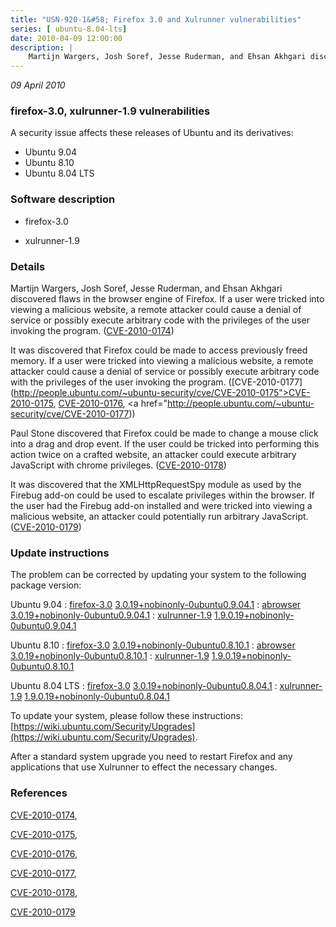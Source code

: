 ```yaml
---
title: "USN-920-1&#58; Firefox 3.0 and Xulrunner vulnerabilities"
series: [ ubuntu-8.04-lts]
date: 2010-04-09 12:00:00
description: |
    Martijn Wargers, Josh Soref, Jesse Ruderman, and Ehsan Akhgari discovered flaws in the browser engine of Firefox. If a user were tricked into viewing a malicious website, a remote attacker could cause a denial of service or possibly execute arbitrary code with the privileges of the user invoking the program. ([CVE-2010-0174](http://people.ubuntu.com/~ubuntu-security/cve/CVE-2010-0174))
--- 
```

 
 

*09 April 2010*

### firefox-3.0, xulrunner-1.9 vulnerabilities

A security issue affects these releases of Ubuntu and its derivatives:

* Ubuntu 9.04
* Ubuntu 8.10
* Ubuntu 8.04 LTS

### Software description

* firefox-3.0 

* xulrunner-1.9 

### Details

Martijn Wargers, Josh Soref, Jesse Ruderman, and Ehsan Akhgari discovered flaws in the browser engine of Firefox. If a user were tricked into viewing a malicious website, a remote attacker could cause a denial of service or possibly execute arbitrary code with the privileges of the user invoking the program. ([CVE-2010-0174](http://people.ubuntu.com/~ubuntu-security/cve/CVE-2010-0174))

It was discovered that Firefox could be made to access previously freed memory. If a user were tricked into viewing a malicious website, a remote attacker could cause a denial of service or possibly execute arbitrary code with the privileges of the user invoking the program. ([CVE-2010-0177](http://people.ubuntu.com/~ubuntu-security/cve/CVE-2010-0175">CVE-2010-0175</a>, <a href="http://people.ubuntu.com/~ubuntu-security/cve/CVE-2010-0176">CVE-2010-0176</a>, <a href="http://people.ubuntu.com/~ubuntu-security/cve/CVE-2010-0177))

Paul Stone discovered that Firefox could be made to change a mouse click into a drag and drop event. If the user could be tricked into performing this action twice on a crafted website, an attacker could execute arbitrary JavaScript with chrome privileges. ([CVE-2010-0178](http://people.ubuntu.com/~ubuntu-security/cve/CVE-2010-0178))

It was discovered that the XMLHttpRequestSpy module as used by the Firebug add-on could be used to escalate privileges within the browser. If the user had the Firebug add-on installed and were tricked into viewing a malicious website, an attacker could potentially run arbitrary JavaScript. ([CVE-2010-0179](http://people.ubuntu.com/~ubuntu-security/cve/CVE-2010-0179)) 

### Update instructions

The problem can be corrected by updating your system to the following package version:

Ubuntu 9.04
 : [firefox-3.0](https://launchpad.net/ubuntu/+source/firefox-3.0) <span> [3.0.19+nobinonly-0ubuntu0.9.04.1](https://launchpad.net/ubuntu/+source/firefox-3.0/3.0.19+nobinonly-0ubuntu0.9.04.1) </span> 
 : [abrowser](https://launchpad.net/ubuntu/+source/firefox-3.0) <span> [3.0.19+nobinonly-0ubuntu0.9.04.1](https://launchpad.net/ubuntu/+source/firefox-3.0/3.0.19+nobinonly-0ubuntu0.9.04.1) </span> 
 : [xulrunner-1.9](https://launchpad.net/ubuntu/+source/xulrunner-1.9) <span> [1.9.0.19+nobinonly-0ubuntu0.9.04.1](https://launchpad.net/ubuntu/+source/xulrunner-1.9/1.9.0.19+nobinonly-0ubuntu0.9.04.1) </span> 

Ubuntu 8.10
 : [firefox-3.0](https://launchpad.net/ubuntu/+source/firefox-3.0) <span> [3.0.19+nobinonly-0ubuntu0.8.10.1](https://launchpad.net/ubuntu/+source/firefox-3.0/3.0.19+nobinonly-0ubuntu0.8.10.1) </span> 
 : [abrowser](https://launchpad.net/ubuntu/+source/firefox-3.0) <span> [3.0.19+nobinonly-0ubuntu0.8.10.1](https://launchpad.net/ubuntu/+source/firefox-3.0/3.0.19+nobinonly-0ubuntu0.8.10.1) </span> 
 : [xulrunner-1.9](https://launchpad.net/ubuntu/+source/xulrunner-1.9) <span> [1.9.0.19+nobinonly-0ubuntu0.8.10.1](https://launchpad.net/ubuntu/+source/xulrunner-1.9/1.9.0.19+nobinonly-0ubuntu0.8.10.1) </span> 

Ubuntu 8.04 LTS
 : [firefox-3.0](https://launchpad.net/ubuntu/+source/firefox-3.0) <span> [3.0.19+nobinonly-0ubuntu0.8.04.1](https://launchpad.net/ubuntu/+source/firefox-3.0/3.0.19+nobinonly-0ubuntu0.8.04.1) </span> 
 : [xulrunner-1.9](https://launchpad.net/ubuntu/+source/xulrunner-1.9) <span> [1.9.0.19+nobinonly-0ubuntu0.8.04.1](https://launchpad.net/ubuntu/+source/xulrunner-1.9/1.9.0.19+nobinonly-0ubuntu0.8.04.1) </span> 

To update your system, please follow these instructions: [https://wiki.ubuntu.com/Security/Upgrades](https://wiki.ubuntu.com/Security/Upgrades).

After a standard system upgrade you need to restart Firefox and any applications that use Xulrunner to effect the necessary changes. 

### References

 
 [CVE-2010-0174](http://people.ubuntu.com/~ubuntu-security/cve/CVE-2010-0174), 

 [CVE-2010-0175](http://people.ubuntu.com/~ubuntu-security/cve/CVE-2010-0175), 

 [CVE-2010-0176](http://people.ubuntu.com/~ubuntu-security/cve/CVE-2010-0176), 

 [CVE-2010-0177](http://people.ubuntu.com/~ubuntu-security/cve/CVE-2010-0177), 

 [CVE-2010-0178](http://people.ubuntu.com/~ubuntu-security/cve/CVE-2010-0178), 

 [CVE-2010-0179](http://people.ubuntu.com/~ubuntu-security/cve/CVE-2010-0179)
 

